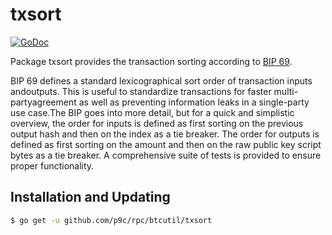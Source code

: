 # txsort

[![GoDoc](http://img.shields.io/badge/godoc-reference-blue.svg)](http://godoc.org/github.com/p9c/rpc/btcutil/txsort)

Package txsort provides the transaction sorting according to [BIP 69](https://github.com/bitcoin/bips/blob/master/bip-0069.mediawiki).

BIP 69 defines a standard lexicographical sort order of transaction inputs andoutputs. This is useful to standardize transactions for faster multi-partyagreement as well as preventing information leaks in a single-party use case.The BIP goes into more detail, but for a quick and simplistic overview, the order for inputs is defined as first sorting on the previous output hash and then on the index as a tie breaker. The order for outputs is defined as first sorting on the amount and then on the raw public key script bytes as a tie breaker. A comprehensive suite of tests is provided to ensure proper functionality.

## Installation and Updating

```bash
$ go get -u github.com/p9c/rpc/btcutil/txsort
```

